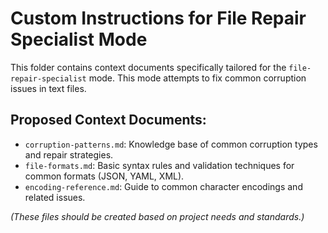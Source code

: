 # Custom Instructions for File Repair Specialist Mode

This folder contains context documents specifically tailored for the `file-repair-specialist` mode. This mode attempts to fix common corruption issues in text files.

## Proposed Context Documents:

*   `corruption-patterns.md`: Knowledge base of common corruption types and repair strategies.
*   `file-formats.md`: Basic syntax rules and validation techniques for common formats (JSON, YAML, XML).
*   `encoding-reference.md`: Guide to common character encodings and related issues.

*(These files should be created based on project needs and standards.)*